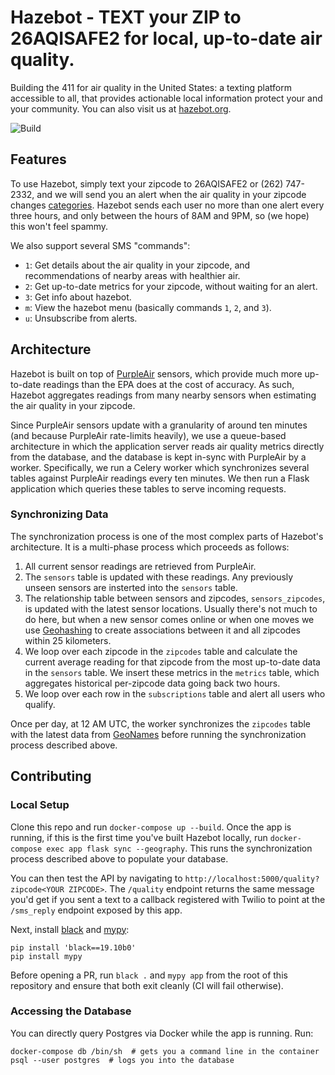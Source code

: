 # Hazebot - TEXT your ZIP to 26AQISAFE2 for local, up-to-date air quality.

Building the 411 for air quality in the United States: a texting platform accessible to all, that provides actionable local information protect your and your community. You can also visit us at [hazebot.org](www.hazebot.org).

![Build](https://github.com/ianhoffman/airq/workflows/Deploy/badge.svg?branch=master)

## Features

To use Hazebot, simply text your zipcode to 26AQISAFE2 or (262) 747-2332, and we will send you an alert when the air quality in your zipcode changes [categories](https://cfpub.epa.gov/airnow/index.cfm?action=aqibasics.aqi). Hazebot sends each user no more than one alert every three hours, and only between the hours of 8AM and 9PM, so (we hope) this won't feel spammy.

We also support several SMS "commands":
* `1`: Get details about the air quality in your zipcode, and recommendations of nearby areas with healthier air.
* `2`: Get up-to-date metrics for your zipcode, without waiting for an alert.
* `3`: Get info about hazebot.
* `m`: View the hazebot menu (basically commands `1`, `2`, and `3`).
* `u`: Unsubscribe from alerts.

## Architecture

Hazebot is built on top of [PurpleAir](https://docs.google.com/document/d/15ijz94dXJ-YAZLi9iZ_RaBwrZ4KtYeCy08goGBwnbCU/edit?usp=sharing) sensors, which provide much more up-to-date readings than the EPA does at the cost of accuracy. As such, Hazebot aggregates readings from many nearby sensors when estimating the air quality in your zipcode.

Since PurpleAir sensors update with a granularity of around ten minutes (and because PurpleAir rate-limits heavily), we use a queue-based architecture in which the application server reads air quality metrics directly from the database, and the database is kept in-sync with PurpleAir by a worker. Specifically, we run a Celery worker which synchronizes several tables against PurpleAir readings every ten minutes. We then run a Flask application which queries these tables to serve incoming requests.

### Synchronizing Data

The synchronization process is one of the most complex parts of Hazebot's architecture. It is a multi-phase process which proceeds as follows:

1. All current sensor readings are retrieved from PurpleAir.
2. The `sensors` table is updated with these readings. Any previously unseen sensors are insterted into the `sensors` table.
3. The relationship table between sensors and zipcodes, `sensors_zipcodes`, is updated with the latest sensor locations. Usually there's not much to do here, but when a new sensor comes online or when one moves we use [Geohashing](https://en.wikipedia.org/wiki/Geohash) to create associations between it and all zipcodes within 25 kilometers. 
4. We loop over each zipcode in the `zipcodes` table and calculate the current average reading for that zipcode from the most up-to-date data in the `sensors` table. We insert these metrics in the `metrics` table, which aggregates historical per-zipcode data going back two hours.
5. We loop over each row in the `subscriptions` table and alert all users who qualify.

Once per day, at 12 AM UTC, the worker synchronizes the `zipcodes` table with the latest data from [GeoNames](https://www.geonames.org/) before running the synchronization process described above.

## Contributing

### Local Setup

Clone this repo and run `docker-compose up --build`. Once the app is running, if this is the first time you've built Hazebot locally, run `docker-compose exec app flask sync --geography`. This runs the synchronization process described above to populate your database.

You can then test the API by navigating to `http://localhost:5000/quality?zipcode<YOUR ZIPCODE>`. The `/quality` endpoint returns the same message you'd get if you sent a text to a callback registered with Twilio to point at the `/sms_reply` endpoint exposed by this app.

Next, install [black](https://github.com/psf/black) and [mypy](http://mypy-lang.org/):

```
pip install 'black==19.10b0'
pip install mypy
```

Before opening a PR, run `black .` and `mypy app` from the root of this repository and ensure that both exit cleanly (CI will fail otherwise).


### Accessing the Database

You can directly query Postgres via Docker while the app is running. Run:

```
docker-compose db /bin/sh  # gets you a command line in the container
psql --user postgres  # logs you into the database
```
